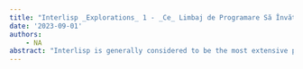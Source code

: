 ```yaml
---
title: "Interlisp _Explorations_ 1 - _Ce_ Limbaj de Programare Să Învăț_"
date: '2023-09-01'
authors: 
    - NA
abstract: "Interlisp is generally considered to be the most extensive programming environment in existence. tutorial transcription: cl1p.net/interlisp1txt  the link will expire after some days, so save it"
---
```


